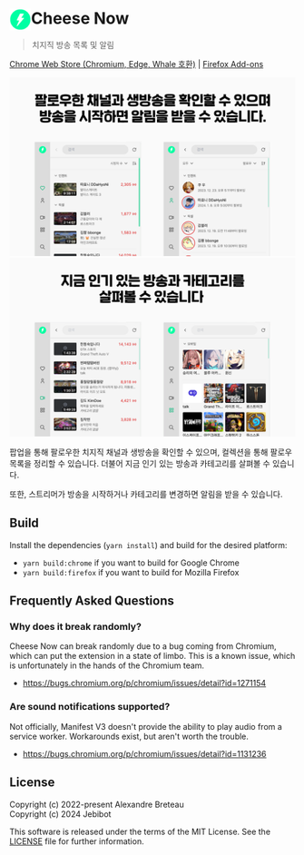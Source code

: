 # <img src="public/icon-48.png" width="38" align="left" /> Cheese Now

> 치지직 방송 목록 및 알림

[Chrome Web Store (Chromium, Edge, Whale 호환)](https://chromewebstore.google.com/detail/cemmjndpjenafbjmafgjcpdnfafbkhee) | [Firefox Add-ons](https://addons.mozilla.org/addon/cheese-now/)

![스크린샷 1](./images/1.png)
![스크린샷 2](./images/2.png)

팝업을 통해 팔로우한 치지직 채널과 생방송을 확인할 수 있으며, 컬렉션을 통해 팔로우 목록을 정리할 수 있습니다. 더불어 지금 인기 있는 방송과 카테고리를 살펴볼 수 있습니다.

또한, 스트리머가 방송을 시작하거나 카테고리를 변경하면 알림을 받을 수 있습니다.

## Build

Install the dependencies (`yarn install`) and build for the desired platform:

- `yarn build:chrome` if you want to build for Google Chrome
- `yarn build:firefox` if you want to build for Mozilla Firefox

## Frequently Asked Questions

### Why does it break randomly?

Cheese Now can break randomly due to a bug coming from Chromium, which can put the extension in a state of limbo.
This is a known issue, which is unfortunately in the hands of the Chromium team.

- https://bugs.chromium.org/p/chromium/issues/detail?id=1271154

### Are sound notifications supported?

Not officially, Manifest V3 doesn't provide the ability to play audio from a service worker.
Workarounds exist, but aren't worth the trouble.

- https://bugs.chromium.org/p/chromium/issues/detail?id=1131236

## License

Copyright (c) 2022-present Alexandre Breteau<br />
Copyright (c) 2024 Jebibot

This software is released under the terms of the MIT License.
See the [LICENSE](LICENSE) file for further information.
